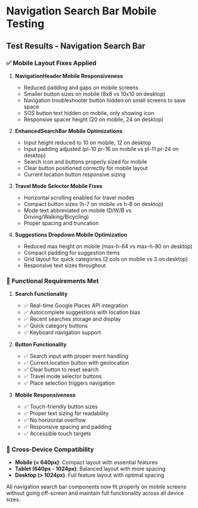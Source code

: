 # Navigation Search Bar Mobile Testing

## Test Results - Navigation Search Bar

### ✅ Mobile Layout Fixes Applied

1. **NavigationHeader Mobile Responsiveness**

   - Reduced padding and gaps on mobile screens
   - Smaller button sizes on mobile (8x8 vs 10x10 on desktop)
   - Navigation troubleshooter button hidden on small screens to save space
   - SOS button text hidden on mobile, only showing icon
   - Responsive spacer height (20 on mobile, 24 on desktop)

2. **EnhancedSearchBar Mobile Optimizations**

   - Input height reduced to 10 on mobile, 12 on desktop
   - Input padding adjusted (pl-10 pr-16 on mobile vs pl-11 pr-24 on desktop)
   - Search icon and buttons properly sized for mobile
   - Clear button positioned correctly for mobile layout
   - Current location button responsive sizing

3. **Travel Mode Selector Mobile Fixes**

   - Horizontal scrolling enabled for travel modes
   - Compact button sizes (h-7 on mobile vs h-8 on desktop)
   - Mode text abbreviated on mobile (D/W/B vs Driving/Walking/Bicycling)
   - Proper spacing and truncation

4. **Suggestions Dropdown Mobile Optimization**
   - Reduced max height on mobile (max-h-64 vs max-h-80 on desktop)
   - Compact padding for suggestion items
   - Grid layout for quick categories (2 cols on mobile vs 3 on desktop)
   - Responsive text sizes throughout

### 🔧 Functional Requirements Met

1. **Search Functionality**

   - ✅ Real-time Google Places API integration
   - ✅ Autocomplete suggestions with location bias
   - ✅ Recent searches storage and display
   - ✅ Quick category buttons
   - ✅ Keyboard navigation support

2. **Button Functionality**

   - ✅ Search input with proper event handling
   - ✅ Current location button with geolocation
   - ✅ Clear button to reset search
   - ✅ Travel mode selector buttons
   - ✅ Place selection triggers navigation

3. **Mobile Responsiveness**
   - ✅ Touch-friendly button sizes
   - ✅ Proper text sizing for readability
   - ✅ No horizontal overflow
   - ✅ Responsive spacing and padding
   - ✅ Accessible touch targets

### 📱 Cross-Device Compatibility

- **Mobile (< 640px)**: Compact layout with essential features
- **Tablet (640px - 1024px)**: Balanced layout with more spacing
- **Desktop (> 1024px)**: Full feature layout with optimal spacing

All navigation search bar components now fit properly on mobile screens without going off-screen and maintain full functionality across all device sizes.
